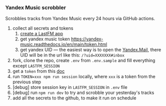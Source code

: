 ### Yandex Music scrobbler

Scrobbles tracks from Yandex Music every 24 hours via GitHub actions.

1. collect all secrets and tokens
    1. [create a LastFM app](https://www.last.fm/api/account/create)
    2. get yandex music token https://yandex-music.readthedocs.io/en/main/token.html
    3. get yandex UID — the easiest way is to open the [Yandex.Mail](https://mail.yandex.ru/), there UID will be in the url like this: `/?uid=XXXXXXX#inbox`
2. fork, clone the repo, create `.env` from `.env.sample` and fill everything except `LASTFM_SESSION`
3. get a `token` from this [doc](https://www.last.fm/api/authspec#_3-1-request-authorization-from-the-user)
4. run `TOKEN=xxx npm run session` locally, where `xxx` is a token from the previous step
5. [debug] store session key in `LASTFM_SESSION` in `.env` file
6. [debug] run `npm run dev` to try and scrobble your yesterday's tracks
7. add all the secrets to the github, to make it run on schedule